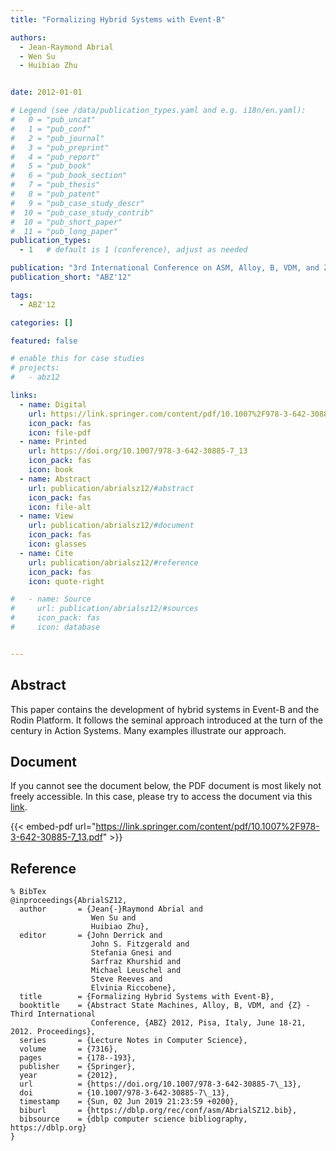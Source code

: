 ```yaml
---
title: "Formalizing Hybrid Systems with Event-B"

authors:
  - Jean-Raymond Abrial
  - Wen Su
  - Huibiao Zhu


date: 2012-01-01

# Legend (see /data/publication_types.yaml and e.g. i18n/en.yaml): 
#   0 = "pub_uncat"
#   1 = "pub_conf"
#   2 = "pub_journal"
#   3 = "pub_preprint"
#   4 = "pub_report"
#   5 = "pub_book"
#   6 = "pub_book_section"
#   7 = "pub_thesis"
#   8 = "pub_patent"
#   9 = "pub_case_study_descr"
#  10 = "pub_case_study_contrib"
#  10 = "pub_short_paper"
#  11 = "pub_long_paper"
publication_types:
  - 1   # default is 1 (conference), adjust as needed

publication: "3rd International Conference on ASM, Alloy, B, VDM, and Z (ABZ'12)"
publication_short: "ABZ'12"

tags:
  - ABZ'12

categories: []

featured: false

# enable this for case studies
# projects:
#   - abz12

links:
  - name: Digital
    url: https://link.springer.com/content/pdf/10.1007%2F978-3-642-30885-7_13.pdf
    icon_pack: fas
    icon: file-pdf
  - name: Printed
    url: https://doi.org/10.1007/978-3-642-30885-7_13
    icon_pack: fas
    icon: book
  - name: Abstract
    url: publication/abrialsz12/#abstract
    icon_pack: fas
    icon: file-alt
  - name: View
    url: publication/abrialsz12/#document
    icon_pack: fas
    icon: glasses
  - name: Cite
    url: publication/abrialsz12/#reference
    icon_pack: fas
    icon: quote-right

#   - name: Source
#     url: publication/abrialsz12/#sources
#     icon_pack: fas
#     icon: database


---
```


## Abstract

This paper contains the development of hybrid systems in Event-B and the Rodin Platform. It follows the seminal approach introduced at the turn of the century in Action Systems. Many examples illustrate our approach.

## Document

If you cannot see the document below, the PDF document is most likely not freely accessible. In this case, please try to access the document via this <a href="https://link.springer.com/content/pdf/10.1007%2F978-3-642-30885-7_13.pdf">link</a>.

{{< embed-pdf url="https://link.springer.com/content/pdf/10.1007%2F978-3-642-30885-7_13.pdf" >}}

## Reference

```
% BibTex
@inproceedings{AbrialSZ12,
  author       = {Jean{-}Raymond Abrial and
                  Wen Su and
                  Huibiao Zhu},
  editor       = {John Derrick and
                  John S. Fitzgerald and
                  Stefania Gnesi and
                  Sarfraz Khurshid and
                  Michael Leuschel and
                  Steve Reeves and
                  Elvinia Riccobene},
  title        = {Formalizing Hybrid Systems with Event-B},
  booktitle    = {Abstract State Machines, Alloy, B, VDM, and {Z} - Third International
                  Conference, {ABZ} 2012, Pisa, Italy, June 18-21, 2012. Proceedings},
  series       = {Lecture Notes in Computer Science},
  volume       = {7316},
  pages        = {178--193},
  publisher    = {Springer},
  year         = {2012},
  url          = {https://doi.org/10.1007/978-3-642-30885-7\_13},
  doi          = {10.1007/978-3-642-30885-7\_13},
  timestamp    = {Sun, 02 Jun 2019 21:23:59 +0200},
  biburl       = {https://dblp.org/rec/conf/asm/AbrialSZ12.bib},
  bibsource    = {dblp computer science bibliography, https://dblp.org}
}


```

<!-- # add information for case study papers (if available)
## Sources

- **Used formal method:**
  [ASM](/method/asm)
- **Resources and tools:**
  Asmeta

For more information, please contact the <a href ="mailto:silvia.bonfanti@unibg.it;arcaini@nii.ac.jp;angelo.gargantini@unibg.it;scandurra@unibg.it;elvinia.riccobene@unimi.it">authors</a>-->

